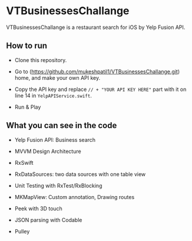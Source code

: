 # VTBusinessesChallange
VTBusinessesChallange is a restaurant search for iOS by Yelp Fusion API.

## How to run
- Clone this repository.
- Go to (https://github.com/mukeshpatil1/VTBusinessesChallange.git) home, and make your own API key.
- Copy the API key and replace `// + "YOUR API KEY HERE"` part with it on line 14 in `YelpAPIService.swift`.


- Run & Play

## What you can see in the code

- Yelp Fusion API: Business search

- MVVM Design Architecture 

- RxSwift

- RxDataSources: two data sources with one table view

- Unit Testing with RxTest/RxBlocking

- MKMapView: Custom annotation, Drawing routes

- Peek with 3D touch

- JSON parsing with Codable

- Pulley
